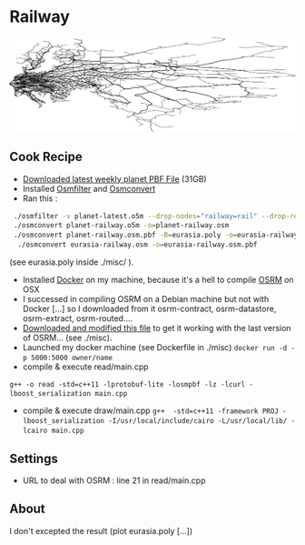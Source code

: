 # Railway

![../results/SD/railway.png](../results/SD/railway.png)



## Cook Recipe


- [Downloaded latest weekly planet PBF File](http://planet.openstreetmap.org/) (31GB)
- Installed [Osmfilter](http://wiki.openstreetmap.org/wiki/Osmfilter) and [Osmconvert](http://wiki.openstreetmap.org/wiki/Osmconvert)
- Ran this :
```bash
 ./osmfilter -v planet-latest.o5m --drop-nodes="railway=rail" --drop-relations="railway=rail" --keep="railway=rail" -o=planet-railway.o5m
 ./osmconvert planet-railway.o5m -o=planet-railway.osm
 ./osmconvert planet-railway.osm.pbf -B=eurasia.poly -o=eurasia-railway.osm
  ./osmconvert eurasia-railway.osm -o=eurasia-railway.osm.pbf
```
(see eurasia.poly inside ./misc/ ).

- Installed [Docker](https://docker.com) on my machine, because it's a hell to compile [OSRM](https://github.com/Project-OSRM/osrm-backend) on OSX
- I successed in compiling OSRM on a Debian machine but not with Docker [...] so I downloaded from it osrm-contract, osrm-datastore, osrm-extract, osrm-routed....
- [Downloaded and modified this file](https://flexnst.ru/2015/11/20/osrm-railway-profile/) to get it working with the last version of OSRM... (see ./misc).
- Launched my docker machine (see Dockerfile in ./misc) ```docker run -d -p 5000:5000 owner/name```
- compile & execute read/main.cpp
```
g++ -o read -std=c++11 -lprotobuf-lite -losmpbf -lz -lcurl -lboost_serialization main.cpp
```

- compile & execute draw/main.cpp
```g++  -std=c++11 -framework PROJ -lboost_serialization -I/usr/local/include/cairo -L/usr/local/lib/ -lcairo main.cpp```


## Settings

- URL to deal with OSRM : line 21 in read/main.cpp

## About

I don't excepted the result (plot eurasia.poly [...])
